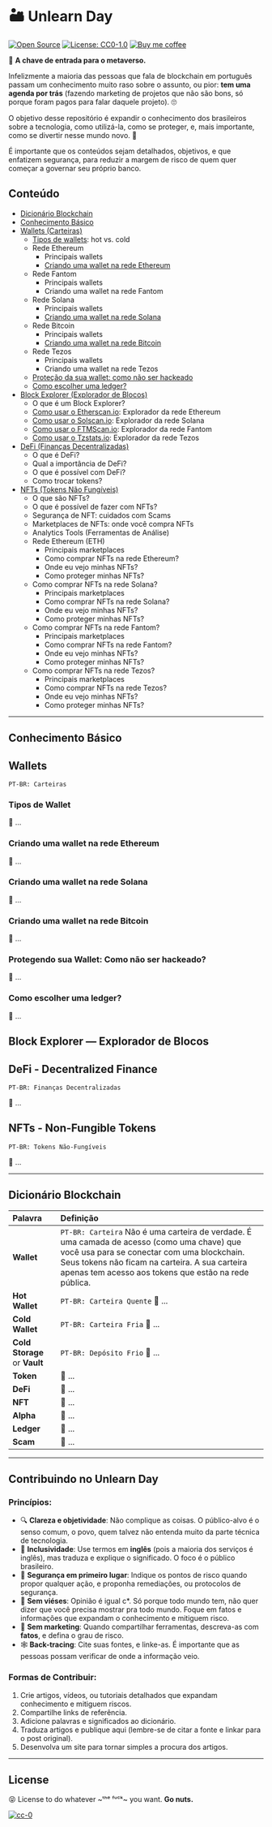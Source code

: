 # 🏜 Unlearn Day

[![Open Source](https://badgen.net/badge/icon/Open%20Source%20?icon=github&label&color=black)](https://github.com/pixelsbyeryc/unlearn.day)
[![License: CC0-1.0](https://badgen.net/badge/License%20/CC0/black?icon=false)](https://github.com/pixelsbyeryc/unlearn.day/blob/main/LICENSE)
[![Buy me coffee](https://badgen.net/badge/icon/Tip%20me%20in%20ETH?icon=buymeacoffee&label&color=yellow)](https://etherscan.io/address/0x750889c704857f766420b14723Ecb8320EB8E9ab)

:key: **A chave de entrada para o metaverso.**

Infelizmente a maioria das pessoas que fala de blockchain em português passam um conhecimento muito raso sobre o assunto, ou pior: **tem uma agenda por trás** (fazendo marketing de projetos que não são bons, só porque foram pagos para falar daquele projeto). :roll_eyes:

O objetivo desse repositório é expandir o conhecimento dos brasileiros sobre a tecnologia, como utilizá-la, como se proteger, e, mais importante, como se divertir nesse mundo novo. :tada:

É importante que os conteúdos sejam detalhados, objetivos, e que enfatizem segurança, para reduzir a margem de risco de quem quer começar a governar seu próprio banco.

## Conteúdo

- [Dicionário Blockchain](#conhecimento-básico)
- [Conhecimento Básico](#conhecimento-básico)
- [Wallets (Carteiras)](#wallets-pt-br-carteiras)
    - [Tipos de wallets](#tipos-de-wallet): hot vs. cold
    - Rede Ethereum
        - Principais wallets
        - [Criando uma wallet na rede Ethereum](#criando-uma-wallet-na-rede-ethereum)
    - Rede Fantom
        - Principais wallets
        - Criando uma wallet na rede Fantom
    - Rede Solana
        - Principais wallets
        - [Criando uma wallet na rede Solana](#criando-uma-wallet-na-rede-solana)
    - Rede Bitcoin
        - Principais wallets
        - [Criando uma wallet na rede Bitcoin](#criando-uma-wallet-na-rede-bitcoin)
    - Rede Tezos
        - Principais wallets
        - Criando uma wallet na rede Tezos
    - [Proteção da sua wallet: como não ser hackeado](#protegendo-sua-wallet-como-não-ser-hackeado)
    - [Como escolher uma ledger?](#como-escolher-uma-ledger)
- [Block Explorer (Explorador de Blocos)](#block-explorer--explorador-de-blocos)
    - O que é um Block Explorer?
    - [Como usar o Etherscan.io](): Explorador da rede Ethereum
    - [Como usar o Solscan.io](): Explorador da rede Solana
    - [Como usar o FTMScan.io](): Explorador da rede Fantom
    - [Como usar o Tzstats.io](): Explorador da rede Tezos
- [DeFi (Finanças Decentralizadas)](#defi---decentralized-finance)
    - O que é DeFi?
    - Qual a importância de DeFi?
    - O que é possível com DeFi?
    - Como trocar tokens?
- [NFTs (Tokens Não Fungíveis)](#nfts---non-fungible-tokens)
    - O que são NFTs?
    - O que é possível de fazer com NFTs?
    - Segurança de NFT: cuidados com Scams
    - Marketplaces de NFTs: onde você compra NFTs
    - Analytics Tools (Ferramentas de Análise)
    - Rede Ethereum (ETH)
        - Principais marketplaces
        - Como comprar NFTs na rede Ethereum?
        - Onde eu vejo minhas NFTs?
        - Como proteger minhas NFTs?
    - Como comprar NFTs na rede Solana?
        - Principais marketplaces
        - Como comprar NFTs na rede Solana?
        - Onde eu vejo minhas NFTs?
        - Como proteger minhas NFTs?
    - Como comprar NFTs na rede Fantom?
        - Principais marketplaces
        - Como comprar NFTs na rede Fantom?
        - Onde eu vejo minhas NFTs?
        - Como proteger minhas NFTs?
    - Como comprar NFTs na rede Tezos?
        - Principais marketplaces
        - Como comprar NFTs na rede Tezos?
        - Onde eu vejo minhas NFTs?
        - Como proteger minhas NFTs?

---

## Conhecimento Básico

## Wallets
`PT-BR: Carteiras`

### Tipos de Wallet
:construction: ...

### Criando uma wallet na rede Ethereum
:construction: ...

### Criando uma wallet na rede Solana
:construction: ...

### Criando uma wallet na rede Bitcoin
:construction: ...

### Protegendo sua Wallet: Como não ser hackeado?
:construction: ...

### Como escolher uma ledger?
:construction: ...

## Block Explorer — Explorador de Blocos

## DeFi - Decentralized Finance
`PT-BR: Finanças Decentralizadas`

:construction: ...

## NFTs - Non-Fungible Tokens
`PT-BR: Tokens Não-Fungíveis`

:construction: ...


---

## Dicionário Blockchain

| Palavra | Definição |
| :-- | :-- |
| **Wallet** | `PT-BR: Carteira` Não é uma carteira de verdade. É uma camada de acesso (como uma chave) que você usa para se conectar com uma blockchain. Seus tokens não ficam na carteira. A sua carteira apenas tem acesso aos tokens que estão na rede pública.
| **Hot Wallet** | `PT-BR: Carteira Quente` :construction: ...
| **Cold Wallet** | `PT-BR: Carteira Fria` :construction: ...
| **Cold Storage** or **Vault** | `PT-BR: Depósito Frio` :construction: ...
| **Token** | :construction: ...
| **DeFi** | :construction: ...
| **NFT** | :construction: ...
| **Alpha** | :construction: ...
| **Ledger** | :construction: ...
| **Scam** | :construction: ...

---

## Contribuindo no Unlearn Day

### Princípios:
- 🔍 **Clareza e objetividade**: Não complique as coisas. O público-alvo é o senso comum, o povo, quem talvez não entenda muito da parte técnica de tecnologia.
- 🤝 **Inclusividade**: Use termos em **inglês** (pois a maioria dos serviços é inglês), mas traduza e explique o significado. O foco é o público brasileiro.
- 🔐 **Segurança em primeiro lugar**: Indique os pontos de risco quando propor qualquer ação, e proponha remediações, ou protocolos de segurança.
- 🍦 **Sem viéses**: Opinião é igual c*. Só porque todo mundo tem, não quer dizer que você precisa mostrar pra todo mundo. Foque em fatos e informações que expandam o conhecimento e mitiguem risco.
- 🚫 **Sem marketing**: Quando compartilhar ferramentas, descreva-as com **fatos**, e defina o grau de risco.
- 🕸 **Back-tracing**: Cite suas fontes, e linke-as. É importante que as pessoas possam verificar de onde a informação veio.


### Formas de Contribuir:
1. Crie artigos, vídeos, ou tutoriais detalhados que expandam conhecimento e mitiguem riscos.
2. Compartilhe links de referência.
3. Adicione palavras e significados ao dicionário.
4. Traduza artigos e publique aqui (lembre-se de citar a fonte e linkar para o post original).
5. Desenvolva um site para tornar simples a procura dos artigos.

---

## License

:stuck_out_tongue_closed_eyes: License to do whatever ~ᵗʰᵉ ᶠᵘᶜᵏ~ you want. **Go nuts.**

[![cc-0](https://ForTheBadge.com/images/badges/cc-0.svg)](https://github.com/pixelsbyeryc/unlearn.day/blob/main/LICENSE)
